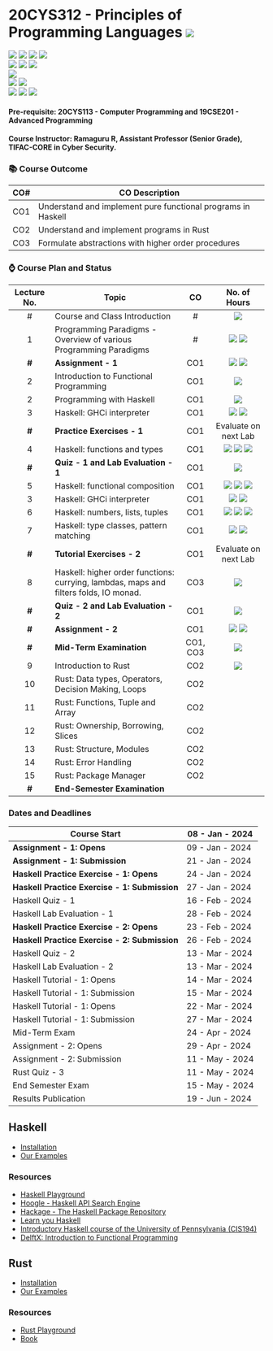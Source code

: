 # 20CYS312 - Principles of Programming Languages ![](https://img.shields.io/badge/-Completed-darkgreen)
![](https://img.shields.io/badge/Batch-21CYS-lightgreen) ![](https://img.shields.io/badge/UG-blue) ![](https://img.shields.io/badge/Subject-PPL-blue)                   ![](https://img.shields.io/badge/Concern-Water_Scarcity-red) <br/>
![](https://img.shields.io/badge/Lecture-2-orange) ![](https://img.shields.io/badge/Practical-3-orange) ![](https://img.shields.io/badge/Credits-3-orange) <br/> ![](https://img.shields.io/badge/Students-85-gold) <br/> 
![](https://img.shields.io/badge/Pass_Percent-92.94-darkgreen) ![](https://img.shields.io/badge/Average_Marks-56.52-blue) <br/> 
![](https://img.shields.io/badge/Course_Outcome_Attainment-TBD-blue) ![](https://img.shields.io/badge/Course_Feedback-TBD-blue) ![](https://img.shields.io/badge/TLP_Feedback-TBD-blue) 

#### Pre-requisite: 20CYS113 - Computer Programming and 19CSE201 - Advanced Programming

#### Course Instructor:  Ramaguru R, Assistant Professor (Senior Grade), TIFAC-CORE in Cyber Security.

### :books: Course Outcome

| CO#  | CO Description |
|------|----------------|
| CO1 | Understand and implement pure functional programs in Haskell |
| CO2 | Understand and implement programs in Rust |
| CO3 | Formulate abstractions with higher order procedures |

### :watch: Course Plan and Status

| Lecture No. | Topic | CO | No. of Hours |
|:-----------:|-------|:---:|:------------:|
| # | Course and Class Introduction  | # | ![](https://img.shields.io/badge/-08th_Jan-orange) |
| 1 | Programming Paradigms - Overview of various Programming Paradigms  | # | ![](https://img.shields.io/badge/-09th_Jan-orange) ![](https://img.shields.io/badge/-22nd_Jan-orange) |
| **#** | **Assignment - 1** | CO1 | ![](https://img.shields.io/badge/Start-09th_Jan-green) ![](https://img.shields.io/badge/Submission-21st_Jan-darkred) |
| 2 | Introduction to Functional Programming | CO1 | ![](https://img.shields.io/badge/-23rd_Jan-gold) |
| 2 | Programming with Haskell | CO1 | ![](https://img.shields.io/badge/-23rd_Jan-orange) |
| 3 | Haskell: GHCi interpreter  | CO1 |  ![](https://img.shields.io/badge/-23rd_Jan-gold)  ![](https://img.shields.io/badge/-24th_Jan-orange) |
| **#** | **Practice Exercises - 1** | CO1 | Evaluate on next Lab |
| 4 | Haskell: functions and types  |  CO1 |  ![](https://img.shields.io/badge/-5th_Feb-orange)  ![](https://img.shields.io/badge/-6th_Feb-gold) ![](https://img.shields.io/badge/-7th_Feb-orange) |
| **#** | **Quiz - 1 and Lab Evaluation - 1**| CO1 | ![](https://img.shields.io/badge/-13th_Feb-purple) |
| 5 | Haskell: functional composition  |  CO1 | ![](https://img.shields.io/badge/-7th_Feb-orange) ![](https://img.shields.io/badge/-12th_Feb-orange)  ![](https://img.shields.io/badge/-13th_Feb-gold) |
| 3 | Haskell: GHCi interpreter  | CO1 |  ![](https://img.shields.io/badge/-23rd_Jan-orange)  ![](https://img.shields.io/badge/-24th_Jan-gold) |
| 6 | Haskell: numbers, lists, tuples | CO1 | ![](https://img.shields.io/badge/-14th_Feb-orange) ![](https://img.shields.io/badge/-19th_Feb-orange) ![](https://img.shields.io/badge/-20th_Feb-gold)|
| 7 | Haskell: type classes, pattern matching | CO1 | ![](https://img.shields.io/badge/-25th_Feb-orange) ![](https://img.shields.io/badge/-26th_Feb-orange) |
| **#** | **Tutorial Exercises - 2** | CO1 | Evaluate on next Lab |
| 8 | Haskell: higher order functions: currying, lambdas, maps and filters folds, IO monad. | CO3 | ![](https://img.shields.io/badge/-4th_Mar-orange) |
| **#** | **Quiz - 2 and Lab Evaluation - 2** | CO1 | ![](https://img.shields.io/badge/-13th_Mar-purple) | 
| **#** | **Assignment - 2** | CO1 | ![](https://img.shields.io/badge/Start-15th_Feb-green) ![](https://img.shields.io/badge/Submission-5th_Mar-red) |
| **#** | **Mid-Term Examination** | CO1, CO3 | ![](https://img.shields.io/badge/-19th_Mar-black) | 
| 9 | Introduction to Rust  | CO2 | ![](https://img.shields.io/badge/-9th_Apr-orange) |
| 10 | Rust: Data types, Operators, Decision Making, Loops | CO2 | |
| 11 | Rust: Functions, Tuple and Array | CO2 | |
| 12 | Rust: Ownership, Borrowing, Slices | CO2 | |
| 13 | Rust: Structure, Modules | CO2 | |
| 14 | Rust:  Error Handling | CO2 | |
| 15 | Rust: Package Manager | CO2 | |
| **#**  | **End-Semester Examination** |

### Dates and Deadlines

| Course Start | 08 - Jan - 2024 |
|--------------|-----------------|
| **Assignment - 1: Opens** | 09 - Jan - 2024 |
| **Assignment - 1: Submission** | 21 - Jan - 2024 |
| **Haskell Practice Exercise - 1: Opens** | 24 - Jan - 2024 |
| **Haskell Practice Exercise - 1: Submission** | 27 - Jan - 2024 |
| Haskell Quiz - 1 | 16 - Feb - 2024 |
| Haskell Lab Evaluation - 1 | 28 - Feb - 2024 |
| **Haskell Practice Exercise - 2: Opens** | 23 - Feb - 2024 |
| **Haskell Practice Exercise - 2: Submission** | 26 - Feb - 2024 |
| Haskell Quiz - 2 | 13 - Mar - 2024 |
| Haskell Lab Evaluation - 2 | 13 - Mar - 2024 |
| Haskell Tutorial - 1: Opens | 14 - Mar - 2024 | 
| Haskell Tutorial - 1: Submission | 15 - Mar - 2024 | 
| Haskell Tutorial - 1: Opens | 22 - Mar - 2024 | 
| Haskell Tutorial - 1: Submission | 27 - Mar - 2024 | 
| Mid-Term Exam | 24 - Apr - 2024 |
| Assignment - 2: Opens | 29 - Apr - 2024 |
| Assignment - 2: Submission | 11 - May - 2024 |
| Rust Quiz - 3 | 11 - May - 2024 |
| End Semester Exam | 15 - May - 2024 |
| Results Publication | 19 - Jun - 2024 |

## Haskell
- [Installation](https://www.haskell.org/ghcup/)
- [Our Examples](Assets/Haskell)

### Resources
- [Haskell Playground](https://play.haskell.org/)
- [Hoogle - Haskell API Search Engine](https://hoogle.haskell.org/)
- [Hackage - The Haskell Package Repository](https://hackage.haskell.org/)
- [Learn you Haskell](http://learnyouahaskell.com/chapters)
- [Introductory Haskell course of the University of Pennsylvania (CIS194)](https://www.seas.upenn.edu/~cis1940/spring13/lectures.html)
- [DelftX: Introduction to Functional Programming](https://www.edx.org/learn/computer-programming/delft-university-of-technology-introduction-to-functional-programming)

## Rust
- [Installation](https://www.rust-lang.org/tools/install)
- [Our Examples](Assets/Rust)

### Resources
- [Rust Playground](https://play.rust-lang.org/?version=stable&mode=debug&edition=2021)
- [Book](https://doc.rust-lang.org/book/)
